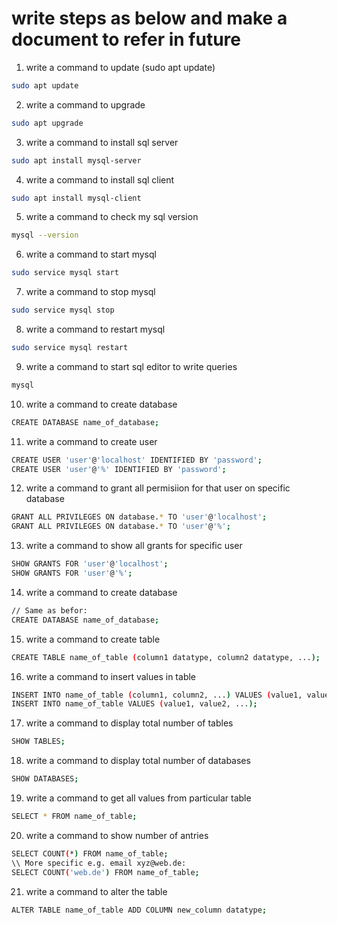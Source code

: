 # write steps as below and make a document to refer in future
1. write a command to update (sudo apt update)
```bash
sudo apt update
```
2. write a command to upgrade
```bash
sudo apt upgrade
```
3. write a command to install sql server
```bash
sudo apt install mysql-server
```
4. write a command to  install sql client
```bash
sudo apt install mysql-client
```
5. write a command to check my sql version
```bash
mysql --version
```
6. write a command to start mysql
```bash
sudo service mysql start
```
7. write a command to stop mysql
```bash
sudo service mysql stop
```
8. write a command to restart mysql
```bash
sudo service mysql restart
```
9. write a command to start sql editor to write queries
```bash
mysql
```
10. write a command to create database
```bash
CREATE DATABASE name_of_database;
```
11. write a command to create user
```bash
CREATE USER 'user'@'localhost' IDENTIFIED BY 'password';
CREATE USER 'user'@'%' IDENTIFIED BY 'password';
```
12. write a command to grant all permisiion for that user on specific database
```bash
GRANT ALL PRIVILEGES ON database.* TO 'user'@'localhost';
GRANT ALL PRIVILEGES ON database.* TO 'user'@'%';
```
13. write a command to show all grants for specific user
```bash
SHOW GRANTS FOR 'user'@'localhost';
SHOW GRANTS FOR 'user'@'%';
```
14. write a command to create database
```bash
// Same as befor:
CREATE DATABASE name_of_database;
```
15. write a command to create table
```bash
CREATE TABLE name_of_table (column1 datatype, column2 datatype, ...);
```   
16. write a command to insert values in table
```bash
INSERT INTO name_of_table (column1, column2, ...) VALUES (value1, value2, ...);
INSERT INTO name_of_table VALUES (value1, value2, ...);
```
17. write a command to display total number of tables
```bash
SHOW TABLES;
```
18. write a command to display total number of databases
```bash
SHOW DATABASES;
```
19. write a command to get all values from particular table
```bash
SELECT * FROM name_of_table;
```
20. write a command to show number of antries
```bash
SELECT COUNT(*) FROM name_of_table;
\\ More specific e.g. email xyz@web.de:
SELECT COUNT('web.de') FROM name_of_table;
```
21. write a command to alter the table
```bash
ALTER TABLE name_of_table ADD COLUMN new_column datatype;
```
    

